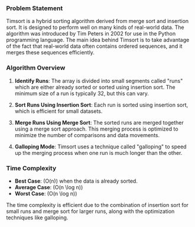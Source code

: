 ### Problem Statement

Timsort is a hybrid sorting algorithm derived from merge sort and insertion sort. It is designed to perform well on many kinds of real-world data. The algorithm was introduced by Tim Peters in 2002 for use in the Python programming language. The main idea behind Timsort is to take advantage of the fact that real-world data often contains ordered sequences, and it merges these sequences efficiently.

### Algorithm Overview

1. **Identify Runs**: The array is divided into small segments called "runs" which are either already sorted or sorted using insertion sort. The minimum size of a run is typically 32, but this can vary.

2. **Sort Runs Using Insertion Sort**: Each run is sorted using insertion sort, which is efficient for small datasets.

3. **Merge Runs Using Merge Sort**: The sorted runs are merged together using a merge sort approach. This merging process is optimized to minimize the number of comparisons and data movements.

4. **Galloping Mode**: Timsort uses a technique called "galloping" to speed up the merging process when one run is much longer than the other.

### Time Complexity

- **Best Case**: \(O(n)\) when the data is already sorted.
- **Average Case**: \(O(n \log n)\)
- **Worst Case**: \(O(n \log n)\)

The time complexity is efficient due to the combination of insertion sort for small runs and merge sort for larger runs, along with the optimization techniques like galloping.


